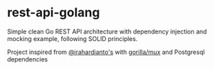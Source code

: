 # rest-api-golang
Simple clean Go REST API architecture with dependency injection and mocking example, following SOLID principles.

Project inspired from [@irahardianto's](https://github.com/irahardianto/service-pattern-go) with [gorilla/mux](https://github.com/gorilla/mux) and Postgresql dependencies
